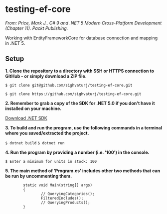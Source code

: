 # testing-ef-core
*From: Price, Mark J.. C# 9 and .NET 5 Modern Cross-Platform Development (Chapter 11). Packt Publishing.*

Working with EntityFrameworkCore for database connection and mapping in .NET 5.

## Setup

**1. Clone the repository to a directory with SSH or HTTPS connection to GitHub - or simply download a ZIP file.**

`$ git clone git@github.com/sighvaturj/testing-ef-core.git`

`$ git clone https://github.com/sighvaturj/testing-ef-core.git`

**2. Remember to grab a copy of the SDK for .NET 5.0 if you don't have it installed on your machine.**

[Download .NET SDK](https://dotnet.microsoft.com/download)

**3. To build and run the program, use the following commands in a terminal where you saved/extracted the project.**

`$ dotnet build`
`$ dotnet run`

**4. Run the program by providing a number (i.e. '100') in the console.**

`$ Enter a minimum for units in stock: 100`

**5. The main method of 'Program.cs' includes other two methods that can be run by uncommenting them.**

```
        static void Main(string[] args)
        {
                // QueryingCategories();
                FilteredIncludes();
                // QueryingProducts();
        }
```

